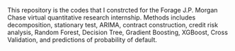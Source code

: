 This repository is the codes that I constrcted for the Forage J.P. Morgan Chase virtual quantitative research internship. 
Methods includes decomposition, stationary test, ARIMA, contract construction, credit risk analysis, Random Forest, Decision Tree, Gradient Boosting, XGBoost, Cross Validation, and predictions of probability of default.  
